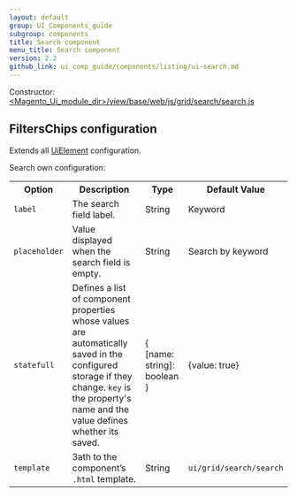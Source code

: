 ```yaml
---
layout: default
group: UI_Components_guide
subgroup: components
title: Search component
menu_title: Search component
version: 2.2
github_link: ui_comp_guide/components/listing/ui-search.md
---
```


Constructor: [<Magento_Ui_module_dir>/view/base/web/js/grid/search/search.js]({{site.mage2200url}}app/code/Magento/Ui/view/base/web/js/grid/search/search.js)

## FiltersChips configuration

Extends all [UiElement]({{page.baseurl}}ui_comp_guide/concepts/ui_comp_uielement_concept.html) configuration.

Search own configuration:

<table>
  <tr>
    <th>Option</th>
    <th>Description</th>
    <th>Type</th>
    <th>Default Value</th>
  </tr>
  <tr>
    <td><code>label</code></td>
    <td>The search field label.</td>
    <td>String</td>
    <td>Keyword</td>
  </tr>
  <tr>
    <td><code>placeholder</code></td>
    <td>Value displayed when the search field is empty.</td>
    <td>String</td>
    <td>Search by keyword</td>
  </tr>
  <tr>
    <td><code>statefull</code></td>
    <td>Defines a list of component properties whose values are automatically saved in the configured storage if they change. <code>key</code> is the property's name and the value defines whether its saved.</td>
    <td>{<br>[name: string]: boolean<br>}</td>
    <td><p>{value: true}</p></td>
  </tr>
  <tr>
    <td><code>template</code></td>
    <td>Зath to the component’s <code>.html</code> template.</td>
    <td>String</td>
    <td><code>ui/grid/search/search</code></td>
  </tr>
</table>
